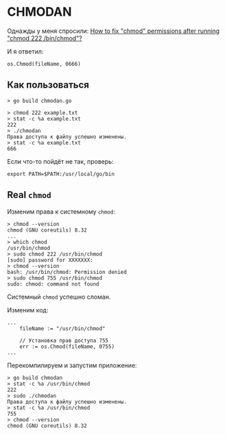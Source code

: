 # CHMODAN

Однажды у меня спросили: [How to fix "chmod" permissions after running "chmod 222 /bin/chmod"?](https://askubuntu.com/questions/1483230/how-to-fix-chmod-permissions-after-running-chmod-222-bin-chmod)

И я ответил: 
```
os.Chmod(fileName, 0666)
```

## Как пользоваться

```
> go build chmodan.go
```

```
> chmod 222 example.txt 
> stat -c %a example.txt 
222
> ./chmodan 
Права доступа к файлу успешно изменены.
> stat -c %a example.txt 
666
```

Если что-то пойдёт не так, проверь:
```
export PATH=$PATH:/usr/local/go/bin
```

## Real `chmod`

Изменим права к системному `chmod`:
```
> chmod --version
chmod (GNU coreutils) 8.32
...
> which chmod
/usr/bin/chmod
> sudo chmod 222 /usr/bin/chmod
[sudo] password for XXXXXXX: 
> chmod --version
bash: /usr/bin/chmod: Permission denied
> sudo chmod 755 /usr/bin/chmod
sudo: chmod: command not found
```
Системный `chmod` успешно сломан.

Изменим код:
```
...
	fileName := "/usr/bin/chmod"

	// Установка прав доступа 755
	err := os.Chmod(fileName, 0755)
...
```

Перекомпилируем и запустим приложение:
```
> go build chmodan
> stat -c %a /usr/bin/chmod
222
> sudo ./chmodan 
Права доступа к файлу успешно изменены.
> stat -c %a /usr/bin/chmod
755
> chmod --version
chmod (GNU coreutils) 8.32
```